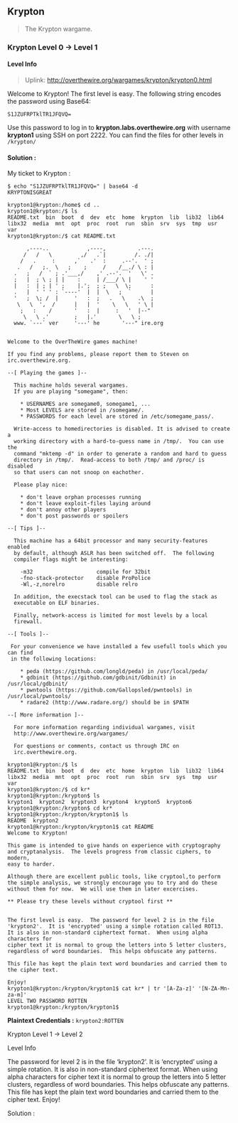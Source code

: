 ## Krypton

> The Krypton wargame.

### Krypton Level 0 → Level 1

#### Level Info
> Uplink: http://overthewire.org/wargames/krypton/krypton0.html

Welcome to Krypton! The first level is easy. The following string encodes the password using Base64:

`S1JZUFRPTklTR1JFQVQ=`

Use this password to log in to **krypton.labs.overthewire.org** with username **krypton1** using SSH on port 2222. You can find the files for other levels in `/krypton/`

#### Solution :

My ticket to Krypton :

```
$ echo "S1JZUFRPTklTR1JFQVQ=" | base64 -d
KRYPTONISGREAT
```

```
krypton1@krypton:/home$ cd ..
krypton1@krypton:/$ ls
README.txt  bin  boot  d  dev  etc  home  krypton  lib  lib32  lib64  libx32  media  mnt  opt  proc  root  run  sbin  srv  sys  tmp  usr  var
krypton1@krypton:/$ cat README.txt

      ,----..            ,----,          .---.
     /   /   \         ,/   .`|         /. ./|
    /   .     :      ,`   .'  :     .--'.  ' ;
   .   /   ;.  \   ;    ;     /    /__./ \ : |
  .   ;   /  ` ; .'___,/    ,' .--'.  '   \' .
  ;   |  ; \ ; | |    :     | /___/ \ |    ' '
  |   :  | ; | ' ;    |.';  ; ;   \  \;      :
  .   |  ' ' ' : `----'  |  |  \   ;  `      |
  '   ;  \; /  |     '   :  ;   .   \    .\  ;
   \   \  ',  /      |   |  '    \   \   ' \ |
    ;   :    /       '   :  |     :   '  |--"
     \   \ .'        ;   |.'       \   \ ;
  www. `---` ver     '---' he       '---" ire.org


Welcome to the OverTheWire games machine!

If you find any problems, please report them to Steven on
irc.overthewire.org.

--[ Playing the games ]--

  This machine holds several wargames.
  If you are playing "somegame", then:

    * USERNAMES are somegame0, somegame1, ...
    * Most LEVELS are stored in /somegame/.
    * PASSWORDS for each level are stored in /etc/somegame_pass/.

  Write-access to homedirectories is disabled. It is advised to create a
  working directory with a hard-to-guess name in /tmp/.  You can use the
  command "mktemp -d" in order to generate a random and hard to guess
  directory in /tmp/.  Read-access to both /tmp/ and /proc/ is disabled
  so that users can not snoop on eachother.

  Please play nice:

    * don't leave orphan processes running
    * don't leave exploit-files laying around
    * don't annoy other players
    * don't post passwords or spoilers

--[ Tips ]--

  This machine has a 64bit processor and many security-features enabled
  by default, although ASLR has been switched off.  The following
  compiler flags might be interesting:

    -m32                    compile for 32bit
    -fno-stack-protector    disable ProPolice
    -Wl,-z,norelro          disable relro

  In addition, the execstack tool can be used to flag the stack as
  executable on ELF binaries.

  Finally, network-access is limited for most levels by a local
  firewall.

--[ Tools ]--

 For your convenience we have installed a few usefull tools which you can find
 in the following locations:

    * peda (https://github.com/longld/peda) in /usr/local/peda/
    * gdbinit (https://github.com/gdbinit/Gdbinit) in /usr/local/gdbinit/
    * pwntools (https://github.com/Gallopsled/pwntools) in /usr/local/pwntools/
    * radare2 (http://www.radare.org/) should be in $PATH

--[ More information ]--

  For more information regarding individual wargames, visit
  http://www.overthewire.org/wargames/

  For questions or comments, contact us through IRC on
  irc.overthewire.org.

krypton1@krypton:/$ ls
README.txt  bin  boot  d  dev  etc  home  krypton  lib  lib32  lib64  libx32  media  mnt  opt  proc  root  run  sbin  srv  sys  tmp  usr  var
krypton1@krypton:/$ cd kr*
krypton1@krypton:/krypton$ ls
krypton1  krypton2  krypton3  krypton4  krypton5  krypton6
krypton1@krypton:/krypton$ cd kr*
krypton1@krypton:/krypton/krypton1$ ls
README  krypton2
krypton1@krypton:/krypton/krypton1$ cat README
Welcome to Krypton!

This game is intended to give hands on experience with cryptography
and cryptanalysis.  The levels progress from classic ciphers, to modern,
easy to harder.

Although there are excellent public tools, like cryptool,to perform
the simple analysis, we strongly encourage you to try and do these
without them for now.  We will use them in later excercises.

** Please try these levels without cryptool first **


The first level is easy.  The password for level 2 is in the file
'krypton2'.  It is 'encrypted' using a simple rotation called ROT13.
It is also in non-standard ciphertext format.  When using alpha characters for
cipher text it is normal to group the letters into 5 letter clusters,
regardless of word boundaries.  This helps obfuscate any patterns.

This file has kept the plain text word boundaries and carried them to
the cipher text.

Enjoy!
krypton1@krypton:/krypton/krypton1$ cat kr* | tr '[A-Za-z]' '[N-ZA-Mn-za-m]'
LEVEL TWO PASSWORD ROTTEN
krypton1@krypton:/krypton/krypton1$
```

**Plaintext Credentials :** `krypton2:ROTTEN`


Krypton Level 1 → Level 2

Level Info

The password for level 2 is in the file ‘krypton2’. It is ‘encrypted’ using a simple rotation. It is also in non-standard ciphertext format. When using alpha characters for cipher text it is normal to group the letters into 5 letter clusters, regardless of word boundaries. This helps obfuscate any patterns. This file has kept the plain text word boundaries and carried them to the cipher text. Enjoy!

Solution :





